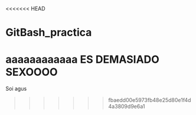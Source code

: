 <<<<<<< HEAD
# GitBash_practica

aaaaaaaaaaaa ES DEMASIADO SEXOOOO
=======
Soi agus
>>>>>>> fbaedd00e5973fb48e25d80e1f4d4a3809d9e6a1
